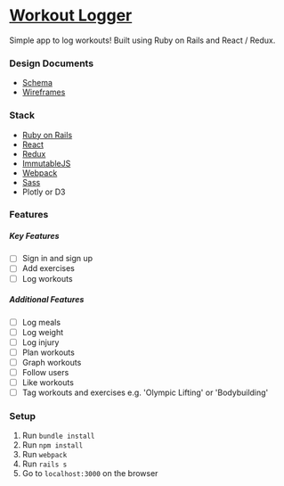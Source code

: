 # [Workout Logger](http://youreweakbro.herokuapp.com)

Simple app to log workouts! Built using Ruby on Rails and React / Redux.

### Design Documents
- [Schema](./docs/schema.md)
- [Wireframes](./docs/wireframe.md)

### Stack
- [Ruby on Rails](http://rubyonrails.org)
- [React](https://facebook.github.io/react/)
- [Redux](https://github.com/rackt/redux)
- [ImmutableJS](https://facebook.github.io/immutable-js/)
- [Webpack](https://webpack.github.io/)
- [Sass](http://sass-lang.com/)
- Plotly or D3

### Features
##### Key Features
- [ ] Sign in and sign up
- [ ] Add exercises
- [ ] Log workouts

##### Additional Features
- [ ] Log meals
- [ ] Log weight
- [ ] Log injury
- [ ] Plan workouts
- [ ] Graph workouts
- [ ] Follow users
- [ ] Like workouts
- [ ] Tag workouts and exercises e.g. 'Olympic Lifting' or 'Bodybuilding'

### Setup
1. Run `bundle install`
2. Run `npm install`
3. Run `webpack`
4. Run `rails s`
5. Go to `localhost:3000` on the browser
